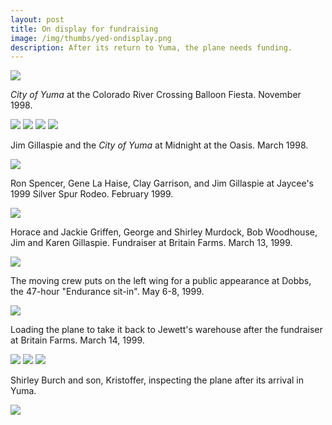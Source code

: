 ```yaml
--- 
layout: post
title: On display for fundraising 
image: /img/thumbs/yed-ondisplay.png
description: After its return to Yuma, the plane needs funding.
---
```


 <img src="https://lh6.googleusercontent.com/-ma7Oh1G9Yak/T6MIufW1IFI/AAAAAAAAEAg/G44yPesTgF8/w640-h421-no/ondisplay-1.jpg">

<em>City of Yuma</em> at the Colorado River Crossing Balloon Fiesta. November 1998.

 <img src="https://lh3.googleusercontent.com/-Ob45iZCkuIc/T6MIu_N9oSI/AAAAAAAAEBA/n_jY8scyZ50/w640-h435-no/ondisplay-13.jpg">

 <img src="https://lh4.googleusercontent.com/-bwpSJjLVN0Q/T6MIv6CG7YI/AAAAAAAAEBg/w_Egg2Q8y_0/w640-h433-no/ondisplay-4.jpg">

 <img src="https://lh5.googleusercontent.com/-tBvuv7qbPco/T6MIwe3GjFI/AAAAAAAAEBk/s3ehXBRa7Ss/w640-h430-no/ondisplay-5.jpg">

 <img src="https://lh3.googleusercontent.com/-obhjWsg7Bdg/T6MIwe1Zt5I/AAAAAAAAEBw/kwW8eDmleTM/w640-h426-no/ondisplay-7.jpg">

Jim Gillaspie and the <em>City of Yuma</em> at Midnight at the Oasis. March 1998.

 <img src="https://lh4.googleusercontent.com/-YXIGvtYam-Q/T6MIwrHIQtI/AAAAAAAAEB0/aMROxmaEa7Y/w640-h427-no/ondisplay-8.jpg">

Ron Spencer, Gene La Haise, Clay Garrison, and Jim Gillaspie 
at Jaycee's 1999 Silver Spur Rodeo. February 1999.

 <img src="https://lh3.googleusercontent.com/-gdJOWdTFbWA/T6MIubhoGXI/AAAAAAAAEAk/kJQvVzmtvYM/w607-h480-no/ondisplay-10.jpg">

Horace and Jackie Griffen, George and Shirley Murdock, Bob Woodhouse, 
Jim and Karen Gillaspie. Fundraiser at Britain Farms. March 13, 1999.

 <img src="https://lh5.googleusercontent.com/-wJcUiN28EsY/T6MIuTF__nI/AAAAAAAAEAc/vQ-sUQdP2Qk/w640-h422-no/ondisplay-11.jpg">

The moving crew puts on the left wing for a public appearance at 
Dobbs, the 47-hour "Endurance sit-in". May 6-8, 1999.

 <img src="https://lh5.googleusercontent.com/-JbGoQ3tRRuk/T6MIu0ZpPjI/AAAAAAAAEA0/TdX-KJuLjms/w640-h433-no/ondisplay-15.jpg">

Loading the plane to take it back to Jewett's warehouse after 
the fundraiser at Britain Farms. March 14, 1999.

 <img src="https://lh5.googleusercontent.com/-z185nUe1P4A/T6MIuwWJaBI/AAAAAAAAEAw/M2cXA0gN_L0/w640-h411-no/ondisplay-18.jpg">

 <img src="https://lh3.googleusercontent.com/-CsqBil0rSP4/T6MIvgMkxnI/AAAAAAAAEBI/VWqMAeoE_eY/w640-h451-no/ondisplay-19.jpg">

 <img src="https://lh3.googleusercontent.com/-MoNfly5oooY/T6MIvdz6OCI/AAAAAAAAEBU/zcJ9avdDvtY/w640-h427-no/ondisplay-2.jpg">

Shirley Burch and son, Kristoffer, inspecting the plane after its arrival in Yuma.

 <img src="https://lh6.googleusercontent.com/-6XC-JUSTVtY/T6MIvgBPfQI/AAAAAAAAEBQ/oogEViNC3EA/w640-h480-no/ondisplay-20.jpg">

